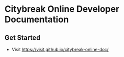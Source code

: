 # Citybreak Online Developer Documentation

Get Started
--------------------

- Visit https://visit.github.io/citybreak-online-doc/